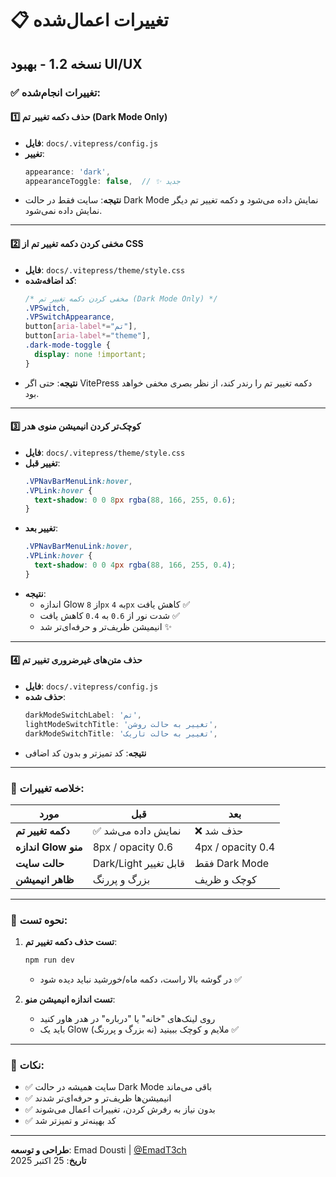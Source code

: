 # 📋 تغییرات اعمال‌شده

## نسخه 1.2 - بهبود UI/UX

### ✅ تغییرات انجام‌شده:

#### 1️⃣ حذف دکمه تغییر تم (Dark Mode Only)
- **فایل**: `docs/.vitepress/config.js`
- **تغییر**: 
  ```javascript
  appearance: 'dark',
  appearanceToggle: false,  // ✨ جدید
  ```
- **نتیجه**: سایت فقط در حالت Dark Mode نمایش داده می‌شود و دکمه تغییر تم دیگر نمایش داده نمی‌شود.

---

#### 2️⃣ مخفی کردن دکمه تغییر تم از CSS
- **فایل**: `docs/.vitepress/theme/style.css`
- **کد اضافه‌شده**:
  ```css
  /* مخفی کردن دکمه تغییر تم (Dark Mode Only) */
  .VPSwitch,
  .VPSwitchAppearance,
  button[aria-label*="تم"],
  button[aria-label*="theme"],
  .dark-mode-toggle {
    display: none !important;
  }
  ```
- **نتیجه**: حتی اگر VitePress دکمه تغییر تم را رندر کند، از نظر بصری مخفی خواهد بود.

---

#### 3️⃣ کوچک‌تر کردن انیمیشن منوی هدر
- **فایل**: `docs/.vitepress/theme/style.css`
- **تغییر قبل**:
  ```css
  .VPNavBarMenuLink:hover,
  .VPLink:hover {
    text-shadow: 0 0 8px rgba(88, 166, 255, 0.6);
  }
  ```
- **تغییر بعد**:
  ```css
  .VPNavBarMenuLink:hover,
  .VPLink:hover {
    text-shadow: 0 0 4px rgba(88, 166, 255, 0.4);
  }
  ```
- **نتیجه**: 
  - اندازه Glow از `8px` به `4px` کاهش یافت ✅
  - شدت نور از `0.6` به `0.4` کاهش یافت ✅
  - انیمیشن ظریف‌تر و حرفه‌ای‌تر شد ✨

---

#### 4️⃣ حذف متن‌های غیرضروری تغییر تم
- **فایل**: `docs/.vitepress/config.js`
- **حذف شده**:
  ```javascript
  darkModeSwitchLabel: 'تم',
  lightModeSwitchTitle: 'تغییر به حالت روشن',
  darkModeSwitchTitle: 'تغییر به حالت تاریک',
  ```
- **نتیجه**: کد تمیزتر و بدون کد اضافی

---

### 🎯 خلاصه تغییرات:

| مورد | قبل | بعد |
|------|-----|-----|
| **دکمه تغییر تم** | ✅ نمایش داده می‌شد | ❌ حذف شد |
| **اندازه Glow منو** | 8px / opacity 0.6 | 4px / opacity 0.4 |
| **حالت سایت** | Dark/Light قابل تغییر | فقط Dark Mode |
| **ظاهر انیمیشن** | بزرگ و پررنگ | کوچک و ظریف |

---

### 🚀 نحوه تست:

1. **تست حذف دکمه تغییر تم**:
   ```powershell
   npm run dev
   ```
   - در گوشه بالا راست، دکمه ماه/خورشید نباید دیده شود ✅

2. **تست اندازه انیمیشن منو**:
   - روی لینک‌های "خانه" یا "درباره" در هدر هاور کنید
   - باید یک Glow ملایم و کوچک ببینید (نه بزرگ و پررنگ) ✅

---

### 📝 نکات:

- ✅ سایت همیشه در حالت Dark Mode باقی می‌ماند
- ✅ انیمیشن‌ها ظریف‌تر و حرفه‌ای‌تر شدند
- ✅ بدون نیاز به رفرش کردن، تغییرات اعمال می‌شوند
- ✅ کد بهینه‌تر و تمیزتر شد

---

**طراحی و توسعه**: Emad Dousti | [@EmadT3ch](https://t.me/EmadT3ch)  
**تاریخ**: 25 اکتبر 2025
